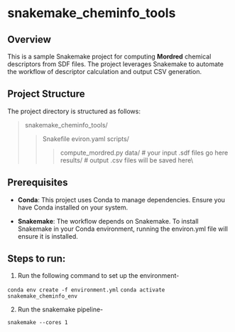 # snakemake_cheminfo_tools

## Overview
This is a sample Snakemake project for computing **Mordred** chemical descriptors from SDF files. The project leverages Snakemake to automate the workflow of descriptor calculation and output CSV generation. 

## Project Structure

The project directory is structured as follows:<br>
>snakemake_cheminfo_tools/
>>Snakefile
>>eviron.yaml
>>scripts/
>>>compute_mordred.py
>>data/ # your input .sdf files go here\
>>results/ # output .csv files will be saved here\


## Prerequisites
- **Conda**: This project uses Conda to manage dependencies. Ensure you have Conda installed on your system. 

- **Snakemake**: The workflow depends on Snakemake. To install Snakemake in your Conda environment, running the environ.yml file will ensure it is installed.


## Steps to run:

1. Run the following command to set up the environment-

`conda env create -f environment.yml`
`conda activate snakemake_cheminfo_env`

2. Run the snakemake pipeline-

`snakemake --cores 1`


